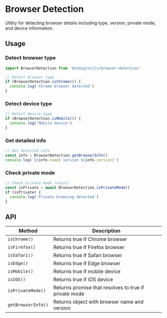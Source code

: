 # Browser Detection

Utility for detecting browser details including type, version, private mode, and device information.

## Usage

### Detect browser type

```typescript
import BrowserDetection from '@nimiq/utils/browser-detection'

// Detect browser type
if (BrowserDetection.isChrome()) {
  console.log('Chrome browser detected')
}
```

### Detect device type

```typescript
// Detect device type
if (BrowserDetection.isMobile()) {
  console.log('Mobile device')
}
```

### Get detailed info

```typescript
// Get detailed info
const info = BrowserDetection.getBrowserInfo()
console.log(`${info.name} version ${info.version}`)
```

### Check private mode

```typescript
// Check private mode (async)
const isPrivate = await BrowserDetection.isPrivateMode()
if (isPrivate) {
  console.log('Private browsing detected')
}
```

## API

| Method | Description |
| --- | --- |
| `isChrome()` | Returns true if Chrome browser |
| `isFirefox()` | Returns true if Firefox browser |
| `isSafari()` | Returns true if Safari browser |
| `isEdge()` | Returns true if Edge browser |
| `isMobile()` | Returns true if mobile device |
| `isIOS()` | Returns true if iOS device |
| `isPrivateMode()` | Returns promise that resolves to true if private mode |
| `getBrowserInfo()` | Returns object with browser name and version |
